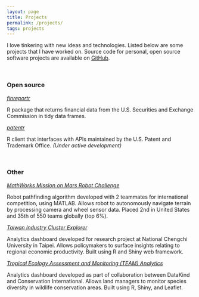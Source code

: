 ```yaml
---
layout: page
title: Projects
permalink: /projects/
tags: projects
---
```


I love tinkering with new ideas and technologies. Listed below are some projects that I have worked on. Source code for personal, open source software projects are available on [GitHub](https://github.com/sewardlee337).

&nbsp;

### Open source

[_finreportr_](https://github.com/sewardlee337/finreportr) 

  R package that returns financial data from the U.S. Securities and Exchange Commission in tidy data frames. 

[_patentr_](https://github.com/sewardlee337/patentr) 

  R client that interfaces with APIs maintained by the U.S. Patent and Trademark Office. _(Under active development)_   

&nbsp;

### Other

[_MathWorks Mission on Mars Robot Challenge_](https://www.mathworks.com/academia/student-challenge/mission-on-mars.html) 

  Robot pathfinding algorithm developed with 2 teammates for international competition, using MATLAB. Allows robot to autonomously navigate terrain by processing camera and wheel sensor data. Placed 2nd in United States and 35th of 550 teams globally (top 6%).

[_Taiwan Industry Cluster Explorer_](http://140.119.55.171:3838/andy/ClusterMapping/)

  Analytics dashboard developed for research project at National Chengchi University in Taipei. Allows policymakers to surface insights relating to regional economic productivity. Built using R and Shiny web framework.

[_Tropical Ecology Assessment and Monitoring (TEAM) Analytics_](http://www.datakind.org/blog/datakind-san-franciscos-third-datadive)

  Analytics dashboard developed as part of collaboration between DataKind and Conservation International. Allows land managers to monitor species diversity in wildlife conservation areas. Built using R, Shiny, and Leaflet.

 &nbsp;
 